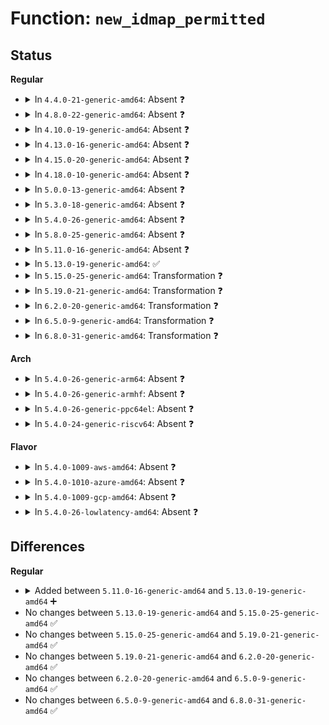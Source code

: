 # Function: <code>new_idmap_permitted</code>

## Status
<b>Regular</b>
<ul>
<li>
<details>
<summary>In <code>4.4.0-21-generic-amd64</code>: Absent ❓</summary>

```json
{
  "name": "new_idmap_permitted",
  "collision_type": "Unique Static",
  "inline_type": "Full",
  "funcs": [
    {
      "addr": 18446744071580019237,
      "name": "new_idmap_permitted",
      "external": false,
      "loc": "kernel/user_namespace.c:822",
      "file": "kernel/user_namespace.c",
      "inline": "not declared, inlined",
      "caller_inline": [
        "kernel/user_namespace.c:map_write"
      ],
      "caller_func": []
    }
  ],
  "symbols": []
}
```
</details>
</li>
<li>
<details>
<summary>In <code>4.8.0-22-generic-amd64</code>: Absent ❓</summary>

```json
{
  "name": "new_idmap_permitted",
  "collision_type": "Unique Static",
  "inline_type": "Full",
  "funcs": [
    {
      "addr": 18446744071580051857,
      "name": "new_idmap_permitted",
      "external": false,
      "loc": "kernel/user_namespace.c:815",
      "file": "kernel/user_namespace.c",
      "inline": "not declared, inlined",
      "caller_inline": [
        "kernel/user_namespace.c:map_write"
      ],
      "caller_func": []
    }
  ],
  "symbols": []
}
```
</details>
</li>
<li>
<details>
<summary>In <code>4.10.0-19-generic-amd64</code>: Absent ❓</summary>

```json
{
  "name": "new_idmap_permitted",
  "collision_type": "Unique Static",
  "inline_type": "Full",
  "funcs": [
    {
      "addr": 18446744071580091518,
      "name": "new_idmap_permitted",
      "external": false,
      "loc": "kernel/user_namespace.c:861",
      "file": "kernel/user_namespace.c",
      "inline": "not declared, inlined",
      "caller_inline": [
        "kernel/user_namespace.c:map_write"
      ],
      "caller_func": []
    }
  ],
  "symbols": []
}
```
</details>
</li>
<li>
<details>
<summary>In <code>4.13.0-16-generic-amd64</code>: Absent ❓</summary>

```json
{
  "name": "new_idmap_permitted",
  "collision_type": "Unique Static",
  "inline_type": "Full",
  "funcs": [
    {
      "addr": 18446744071580097103,
      "name": "new_idmap_permitted",
      "external": false,
      "loc": "kernel/user_namespace.c:862",
      "file": "kernel/user_namespace.c",
      "inline": "not declared, inlined",
      "caller_inline": [
        "kernel/user_namespace.c:map_write"
      ],
      "caller_func": []
    }
  ],
  "symbols": []
}
```
</details>
</li>
<li>
<details>
<summary>In <code>4.15.0-20-generic-amd64</code>: Absent ❓</summary>

```json
{
  "name": "new_idmap_permitted",
  "collision_type": "Unique Static",
  "inline_type": "Full",
  "funcs": [
    {
      "addr": 18446744071580149849,
      "name": "new_idmap_permitted",
      "external": false,
      "loc": "kernel/user_namespace.c:1095",
      "file": "kernel/user_namespace.c",
      "inline": "not declared, inlined",
      "caller_inline": [
        "kernel/user_namespace.c:map_write"
      ],
      "caller_func": []
    }
  ],
  "symbols": []
}
```
</details>
</li>
<li>
<details>
<summary>In <code>4.18.0-10-generic-amd64</code>: Absent ❓</summary>

```json
{
  "name": "new_idmap_permitted",
  "collision_type": "Unique Static",
  "inline_type": "Full",
  "funcs": [
    {
      "addr": 18446744071580209851,
      "name": "new_idmap_permitted",
      "external": false,
      "loc": "kernel/user_namespace.c:1092",
      "file": "kernel/user_namespace.c",
      "inline": "not declared, inlined",
      "caller_inline": [
        "kernel/user_namespace.c:map_write"
      ],
      "caller_func": []
    }
  ],
  "symbols": []
}
```
</details>
</li>
<li>
<details>
<summary>In <code>5.0.0-13-generic-amd64</code>: Absent ❓</summary>

```json
{
  "name": "new_idmap_permitted",
  "collision_type": "Unique Static",
  "inline_type": "Full",
  "funcs": [
    {
      "addr": 18446744071580262113,
      "name": "new_idmap_permitted",
      "external": false,
      "loc": "kernel/user_namespace.c:1096",
      "file": "kernel/user_namespace.c",
      "inline": "not declared, inlined",
      "caller_inline": [
        "kernel/user_namespace.c:map_write"
      ],
      "caller_func": []
    }
  ],
  "symbols": []
}
```
</details>
</li>
<li>
<details>
<summary>In <code>5.3.0-18-generic-amd64</code>: Absent ❓</summary>

```json
{
  "name": "new_idmap_permitted",
  "collision_type": "Unique Static",
  "inline_type": "Full",
  "funcs": [
    {
      "addr": 18446744071580313098,
      "name": "new_idmap_permitted",
      "external": false,
      "loc": "kernel/user_namespace.c:1090",
      "file": "kernel/user_namespace.c",
      "inline": "not declared, inlined",
      "caller_inline": [
        "kernel/user_namespace.c:map_write"
      ],
      "caller_func": []
    }
  ],
  "symbols": []
}
```
</details>
</li>
<li>
<details>
<summary>In <code>5.4.0-26-generic-amd64</code>: Absent ❓</summary>

```json
{
  "name": "new_idmap_permitted",
  "collision_type": "Unique Static",
  "inline_type": "Full",
  "funcs": [
    {
      "addr": 18446744071580361930,
      "name": "new_idmap_permitted",
      "external": false,
      "loc": "kernel/user_namespace.c:1090",
      "file": "kernel/user_namespace.c",
      "inline": "not declared, inlined",
      "caller_inline": [
        "kernel/user_namespace.c:map_write"
      ],
      "caller_func": []
    }
  ],
  "symbols": []
}
```
</details>
</li>
<li>
<details>
<summary>In <code>5.8.0-25-generic-amd64</code>: Absent ❓</summary>

```json
{
  "name": "new_idmap_permitted",
  "collision_type": "Unique Static",
  "inline_type": "Full",
  "funcs": [
    {
      "addr": 18446744071580434868,
      "name": "new_idmap_permitted",
      "external": false,
      "loc": "kernel/user_namespace.c:1090",
      "file": "kernel/user_namespace.c",
      "inline": "not declared, inlined",
      "caller_inline": [
        "kernel/user_namespace.c:map_write"
      ],
      "caller_func": []
    }
  ],
  "symbols": []
}
```
</details>
</li>
<li>
<details>
<summary>In <code>5.11.0-16-generic-amd64</code>: Absent ❓</summary>

```json
{
  "name": "new_idmap_permitted",
  "collision_type": "Unique Static",
  "inline_type": "Full",
  "funcs": [
    {
      "addr": 18446744071580421908,
      "name": "new_idmap_permitted",
      "external": false,
      "loc": "kernel/user_namespace.c:1090",
      "file": "kernel/user_namespace.c",
      "inline": "not declared, inlined",
      "caller_inline": [
        "kernel/user_namespace.c:map_write"
      ],
      "caller_func": []
    }
  ],
  "symbols": []
}
```
</details>
</li>
<li>
<details>
<summary>In <code>5.13.0-19-generic-amd64</code>: ✅</summary>

```c
bool new_idmap_permitted(const struct file * file, struct user_namespace * ns, int cap_setid, struct uid_gid_map * new_map)
```

```json
{
  "name": "new_idmap_permitted",
  "collision_type": "Unique Static",
  "inline_type": "No",
  "funcs": [
    {
      "addr": 18446744071580425216,
      "name": "new_idmap_permitted",
      "external": false,
      "loc": "kernel/user_namespace.c:1145",
      "file": "kernel/user_namespace.c",
      "inline": "seen, unknown",
      "caller_inline": [],
      "caller_func": [
        "kernel/user_namespace.c:map_write"
      ]
    }
  ],
  "symbols": [
    {
      "addr": 18446744071580425216,
      "name": "new_idmap_permitted",
      "section": ".text",
      "bind": "STB_LOCAL",
      "size": 409
    }
  ]
}
```
</details>
</li>
<li>
<details>
<summary>In <code>5.15.0-25-generic-amd64</code>: Transformation ❓</summary>

```c
bool new_idmap_permitted(const struct file * file, struct user_namespace * ns, int cap_setid, struct uid_gid_map * new_map)
```

```json
{
  "name": "new_idmap_permitted",
  "collision_type": "Unique Static",
  "inline_type": "No",
  "funcs": [
    {
      "addr": 0,
      "name": "new_idmap_permitted",
      "external": false,
      "loc": "kernel/user_namespace.c:1161",
      "file": "kernel/user_namespace.c",
      "inline": "seen, unknown",
      "caller_inline": [],
      "caller_func": [
        "kernel/user_namespace.c:map_write"
      ]
    }
  ],
  "symbols": [
    {
      "addr": 18446744071580588960,
      "name": "new_idmap_permitted",
      "section": ".text",
      "bind": "STB_LOCAL",
      "size": 435
    },
    {
      "addr": 18446744071592162150,
      "name": "new_idmap_permitted.cold",
      "section": ".text",
      "bind": "STB_LOCAL",
      "size": 27
    }
  ]
}
```
</details>
</li>
<li>
<details>
<summary>In <code>5.19.0-21-generic-amd64</code>: Transformation ❓</summary>

```c
bool new_idmap_permitted(const struct file * file, struct user_namespace * ns, int cap_setid, struct uid_gid_map * new_map)
```

```json
{
  "name": "new_idmap_permitted",
  "collision_type": "Unique Static",
  "inline_type": "No",
  "funcs": [
    {
      "addr": 0,
      "name": "new_idmap_permitted",
      "external": false,
      "loc": "kernel/user_namespace.c:1166",
      "file": "kernel/user_namespace.c",
      "inline": "seen, unknown",
      "caller_inline": [],
      "caller_func": [
        "kernel/user_namespace.c:map_write"
      ]
    }
  ],
  "symbols": [
    {
      "addr": 18446744071580790864,
      "name": "new_idmap_permitted",
      "section": ".text",
      "bind": "STB_LOCAL",
      "size": 501
    },
    {
      "addr": 18446744071593935192,
      "name": "new_idmap_permitted.cold",
      "section": ".text",
      "bind": "STB_LOCAL",
      "size": 27
    }
  ]
}
```
</details>
</li>
<li>
<details>
<summary>In <code>6.2.0-20-generic-amd64</code>: Transformation ❓</summary>

```c
bool new_idmap_permitted(const struct file * file, struct user_namespace * ns, int cap_setid, struct uid_gid_map * new_map)
```

```json
{
  "name": "new_idmap_permitted",
  "collision_type": "Unique Static",
  "inline_type": "No",
  "funcs": [
    {
      "addr": 0,
      "name": "new_idmap_permitted",
      "external": false,
      "loc": "kernel/user_namespace.c:1166",
      "file": "kernel/user_namespace.c",
      "inline": "seen, unknown",
      "caller_inline": [],
      "caller_func": [
        "kernel/user_namespace.c:map_write"
      ]
    }
  ],
  "symbols": [
    {
      "addr": 18446744071581075680,
      "name": "new_idmap_permitted",
      "section": ".text",
      "bind": "STB_LOCAL",
      "size": 501
    },
    {
      "addr": 18446744071596000410,
      "name": "new_idmap_permitted.cold",
      "section": ".text",
      "bind": "STB_LOCAL",
      "size": 27
    }
  ]
}
```
</details>
</li>
<li>
<details>
<summary>In <code>6.5.0-9-generic-amd64</code>: Transformation ❓</summary>

```c
bool new_idmap_permitted(const struct file * file, struct user_namespace * ns, int cap_setid, struct uid_gid_map * new_map)
```

```json
{
  "name": "new_idmap_permitted",
  "collision_type": "Unique Static",
  "inline_type": "No",
  "funcs": [
    {
      "addr": 0,
      "name": "new_idmap_permitted",
      "external": false,
      "loc": "kernel/user_namespace.c:1166",
      "file": "kernel/user_namespace.c",
      "inline": "seen, unknown",
      "caller_inline": [],
      "caller_func": [
        "kernel/user_namespace.c:map_write"
      ]
    }
  ],
  "symbols": [
    {
      "addr": 18446744071581166768,
      "name": "new_idmap_permitted",
      "section": ".text",
      "bind": "STB_LOCAL",
      "size": 610
    },
    {
      "addr": 18446744071596518902,
      "name": "new_idmap_permitted.cold",
      "section": ".text",
      "bind": "STB_LOCAL",
      "size": 28
    }
  ]
}
```
</details>
</li>
<li>
<details>
<summary>In <code>6.8.0-31-generic-amd64</code>: Transformation ❓</summary>

```c
bool new_idmap_permitted(const struct file * file, struct user_namespace * ns, int cap_setid, struct uid_gid_map * new_map)
```

```json
{
  "name": "new_idmap_permitted",
  "collision_type": "Unique Static",
  "inline_type": "No",
  "funcs": [
    {
      "addr": 0,
      "name": "new_idmap_permitted",
      "external": false,
      "loc": "kernel/user_namespace.c:1169",
      "file": "kernel/user_namespace.c",
      "inline": "seen, unknown",
      "caller_inline": [],
      "caller_func": [
        "kernel/user_namespace.c:map_write"
      ]
    }
  ],
  "symbols": [
    {
      "addr": 18446744071581271200,
      "name": "new_idmap_permitted",
      "section": ".text",
      "bind": "STB_LOCAL",
      "size": 610
    },
    {
      "addr": 18446744071597419252,
      "name": "new_idmap_permitted.cold",
      "section": ".text",
      "bind": "STB_LOCAL",
      "size": 28
    }
  ]
}
```
</details>
</li>
</ul>
<b>Arch</b>
<ul>
<li>
<details>
<summary>In <code>5.4.0-26-generic-arm64</code>: Absent ❓</summary>

```json
{
  "name": "new_idmap_permitted",
  "collision_type": "Unique Static",
  "inline_type": "Full",
  "funcs": [
    {
      "addr": 18446603336491622744,
      "name": "new_idmap_permitted",
      "external": false,
      "loc": "kernel/user_namespace.c:1090",
      "file": "kernel/user_namespace.c",
      "inline": "not declared, inlined",
      "caller_inline": [
        "kernel/user_namespace.c:map_write"
      ],
      "caller_func": []
    }
  ],
  "symbols": []
}
```
</details>
</li>
<li>
<details>
<summary>In <code>5.4.0-26-generic-armhf</code>: Absent ❓</summary>

```json
{
  "name": "new_idmap_permitted",
  "collision_type": "Unique Static",
  "inline_type": "Full",
  "funcs": [
    {
      "addr": 3225578492,
      "name": "new_idmap_permitted",
      "external": false,
      "loc": "kernel/user_namespace.c:1090",
      "file": "kernel/user_namespace.c",
      "inline": "not declared, inlined",
      "caller_inline": [
        "kernel/user_namespace.c:map_write"
      ],
      "caller_func": []
    }
  ],
  "symbols": []
}
```
</details>
</li>
<li>
<details>
<summary>In <code>5.4.0-26-generic-ppc64el</code>: Absent ❓</summary>

```json
{
  "name": "new_idmap_permitted",
  "collision_type": "Unique Static",
  "inline_type": "Full",
  "funcs": [
    {
      "addr": 13835058055284615836,
      "name": "new_idmap_permitted",
      "external": false,
      "loc": "kernel/user_namespace.c:1090",
      "file": "kernel/user_namespace.c",
      "inline": "not declared, inlined",
      "caller_inline": [
        "kernel/user_namespace.c:map_write"
      ],
      "caller_func": []
    }
  ],
  "symbols": []
}
```
</details>
</li>
<li>
<details>
<summary>In <code>5.4.0-24-generic-riscv64</code>: Absent ❓</summary>

```json
{
  "name": "new_idmap_permitted",
  "collision_type": "Unique Static",
  "inline_type": "Full",
  "funcs": [
    {
      "addr": 18446743936272022938,
      "name": "new_idmap_permitted",
      "external": false,
      "loc": "kernel/user_namespace.c:1090",
      "file": "kernel/user_namespace.c",
      "inline": "not declared, inlined",
      "caller_inline": [
        "kernel/user_namespace.c:map_write"
      ],
      "caller_func": []
    }
  ],
  "symbols": []
}
```
</details>
</li>
</ul>
<b>Flavor</b>
<ul>
<li>
<details>
<summary>In <code>5.4.0-1009-aws-amd64</code>: Absent ❓</summary>

```json
{
  "name": "new_idmap_permitted",
  "collision_type": "Unique Static",
  "inline_type": "Full",
  "funcs": [
    {
      "addr": 18446744071580330730,
      "name": "new_idmap_permitted",
      "external": false,
      "loc": "kernel/user_namespace.c:1090",
      "file": "kernel/user_namespace.c",
      "inline": "not declared, inlined",
      "caller_inline": [
        "kernel/user_namespace.c:map_write"
      ],
      "caller_func": []
    }
  ],
  "symbols": []
}
```
</details>
</li>
<li>
<details>
<summary>In <code>5.4.0-1010-azure-amd64</code>: Absent ❓</summary>

```json
{
  "name": "new_idmap_permitted",
  "collision_type": "Unique Static",
  "inline_type": "Full",
  "funcs": [
    {
      "addr": 18446744071580277994,
      "name": "new_idmap_permitted",
      "external": false,
      "loc": "kernel/user_namespace.c:1090",
      "file": "kernel/user_namespace.c",
      "inline": "not declared, inlined",
      "caller_inline": [
        "kernel/user_namespace.c:map_write"
      ],
      "caller_func": []
    }
  ],
  "symbols": []
}
```
</details>
</li>
<li>
<details>
<summary>In <code>5.4.0-1009-gcp-amd64</code>: Absent ❓</summary>

```json
{
  "name": "new_idmap_permitted",
  "collision_type": "Unique Static",
  "inline_type": "Full",
  "funcs": [
    {
      "addr": 18446744071580321978,
      "name": "new_idmap_permitted",
      "external": false,
      "loc": "kernel/user_namespace.c:1090",
      "file": "kernel/user_namespace.c",
      "inline": "not declared, inlined",
      "caller_inline": [
        "kernel/user_namespace.c:map_write"
      ],
      "caller_func": []
    }
  ],
  "symbols": []
}
```
</details>
</li>
<li>
<details>
<summary>In <code>5.4.0-26-lowlatency-amd64</code>: Absent ❓</summary>

```json
{
  "name": "new_idmap_permitted",
  "collision_type": "Unique Static",
  "inline_type": "Full",
  "funcs": [
    {
      "addr": 18446744071580377002,
      "name": "new_idmap_permitted",
      "external": false,
      "loc": "kernel/user_namespace.c:1090",
      "file": "kernel/user_namespace.c",
      "inline": "not declared, inlined",
      "caller_inline": [
        "kernel/user_namespace.c:map_write"
      ],
      "caller_func": []
    }
  ],
  "symbols": []
}
```
</details>
</li>
</ul>

## Differences
<b>Regular</b>
<ul>
<li>
<details>
<summary>Added between <code>5.11.0-16-generic-amd64</code> and <code>5.13.0-19-generic-amd64</code> ➕</summary>

```c
bool new_idmap_permitted(const struct file * file, struct user_namespace * ns, int cap_setid, struct uid_gid_map * new_map)
```
</details>
</li>
<li>
No changes between <code>5.13.0-19-generic-amd64</code> and <code>5.15.0-25-generic-amd64</code> ✅
</li>
<li>
No changes between <code>5.15.0-25-generic-amd64</code> and <code>5.19.0-21-generic-amd64</code> ✅
</li>
<li>
No changes between <code>5.19.0-21-generic-amd64</code> and <code>6.2.0-20-generic-amd64</code> ✅
</li>
<li>
No changes between <code>6.2.0-20-generic-amd64</code> and <code>6.5.0-9-generic-amd64</code> ✅
</li>
<li>
No changes between <code>6.5.0-9-generic-amd64</code> and <code>6.8.0-31-generic-amd64</code> ✅
</li>
</ul>
